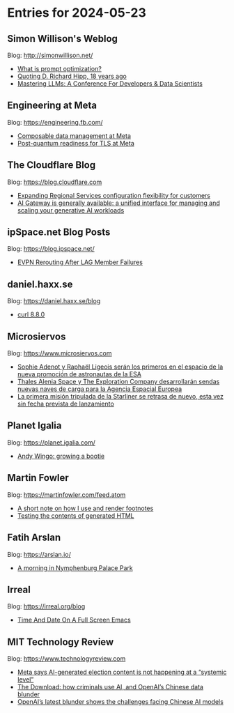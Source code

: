 # Entries for 2024-05-23
## Simon Willison's Weblog 
Blog: http://simonwillison.net/ 

- [What is prompt optimization?](https://simonwillison.net/2024/May/22/what-is-prompt-optimization/#atom-everything)
- [Quoting D. Richard Hipp, 18 years ago](https://simonwillison.net/2024/May/22/d-richard-hipp/#atom-everything)
- [Mastering LLMs: A Conference For Developers & Data Scientists](https://simonwillison.net/2024/May/22/mastering-llms/#atom-everything)
## Engineering at Meta 
Blog: https://engineering.fb.com/ 

- [Composable data management at Meta](https://engineering.fb.com/2024/05/22/data-infrastructure/composable-data-management-at-meta/)
- [Post-quantum readiness for TLS at Meta](https://engineering.fb.com/2024/05/22/security/post-quantum-readiness-tls-pqr-meta/)
##  The Cloudflare Blog  
Blog: https://blog.cloudflare.com 

- [Expanding Regional Services configuration flexibility for customers](https://blog.cloudflare.com/expanding-regional-services-configuration-flexibility-for-customers)
- [AI Gateway is generally available: a unified interface for managing and scaling your generative AI workloads](https://blog.cloudflare.com/ai-gateway-is-generally-available)
## ipSpace.net Blog Posts 
Blog: https://blog.ipspace.net/ 

- [EVPN Rerouting After LAG Member Failures](https://blog.ipspace.net/2024/05/mlag-evpn-rerouting.html?utm_source=atom_feed)
## daniel.haxx.se 
Blog: https://daniel.haxx.se/blog 

- [curl 8.8.0](https://daniel.haxx.se/blog/2024/05/22/curl-8-8-0/)
## Microsiervos 
Blog: https://www.microsiervos.com 

- [Sophie Adenot y Raphaël Ligeois serán los primeros en el espacio de la nueva promoción de astronautas de la ESA](https://www.microsiervos.com/archivo/espacio/sophie-adenot-raphael-ligeois-primeros-espacio-nueva-promocion-astronautas-esa.html)
- [Thales Alenia Space y The Exploration Company desarrollarán sendas nuevas naves de carga para la Agencia Espacial Europea](https://www.microsiervos.com/archivo/espacio/agencia-espacial-europea-dos-nuevas-naves-carga.html)
- [La primera misión tripulada de la Starliner se retrasa de nuevo, esta vez sin fecha prevista de lanzamiento](https://www.microsiervos.com/archivo/espacio/starliner-nuevo-retraso-sin-fecha-lanzamiento.html)
## Planet Igalia 
Blog: https://planet.igalia.com/ 

- [Andy Wingo: growing a bootie](https://wingolog.org/archives/2024/05/22/growing-a-bootie)
## Martin Fowler 
Blog: https://martinfowler.com/feed.atom 

- [A short note on how I use and render footnotes](https://martinfowler.com/articles/2024-footnote-rendering.html)
- [Testing the contents of generated HTML](https://martinfowler.com/articles/tdd-html-templates.html#Level2TestingHtmlStructure)
## Fatih Arslan 
Blog: https://arslan.io/ 

- [A morning in Nymphenburg Palace Park](https://arslan.io/2024/05/22/a-morning-in-nymphenburg-palace-park/)
## Irreal 
Blog: https://irreal.org/blog 

- [Time And Date On A Full Screen Emacs](https://irreal.org/blog/?p=12190)
## MIT Technology Review 
Blog: https://www.technologyreview.com 

- [Meta says AI-generated election content is not happening at a “systemic level”](https://www.technologyreview.com/2024/05/22/1092782/meta-says-ai-generated-election-content-not-happening-at-systemic-level/)
- [The Download: how criminals use AI, and OpenAI’s Chinese data blunder](https://www.technologyreview.com/2024/05/22/1092767/the-download-how-criminals-use-ai-and-openais-chinese-data-blunder/)
- [OpenAI’s latest blunder shows the challenges facing Chinese AI models](https://www.technologyreview.com/2024/05/22/1092763/openais-gpt4o-chinese-ai-data/)